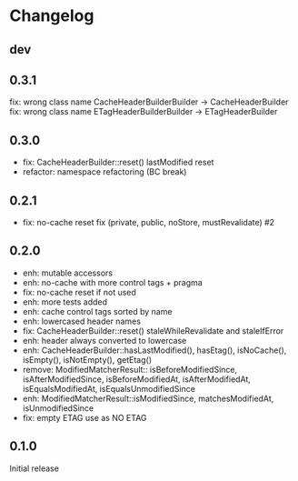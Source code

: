 # Changelog

## dev



## 0.3.1

fix: wrong class name CacheHeaderBuilderBuilder -> CacheHeaderBuilder
fix: wrong class name ETagHeaderBuilderBuilder -> ETagHeaderBuilder

## 0.3.0

- fix: CacheHeaderBuilder::reset() lastModified reset
- refactor: namespace refactoring (BC break)

## 0.2.1

- fix: no-cache reset fix (private, public, noStore, mustRevalidate) #2

## 0.2.0

- enh: mutable accessors
- enh: no-cache with more control tags + pragma
- fix: no-cache reset if not used
- enh: more tests added
- enh: cache control tags sorted by name
- enh: lowercased header names
- fix: CacheHeaderBuilder::reset() staleWhileRevalidate and staleIfError
- enh: header always converted to lowercase
- enh: CacheHeaderBuilder::hasLastModified(), hasEtag(), isNoCache(), isEmpty(), isNotEmpty(), getEtag()
- remove: ModifiedMatcherResult:: isBeforeModifiedSince, isAfterModifiedSince, isBeforeModifiedAt, isAfterModifiedAt,
  isEqualsModifiedAt, isEqualsUnmodifiedSince
- enh: ModifiedMatcherResult::isModifiedSince, matchesModifiedAt, isUnmodifiedSince
- fix: empty ETAG use as NO ETAG

## 0.1.0

Initial release